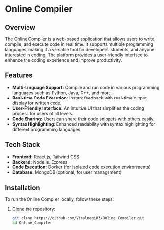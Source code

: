 
# Online Compiler

## Overview

The Online Compiler is a web-based application that allows users to write, compile, and execute code in real time. It supports multiple programming languages, making it a versatile tool for developers, students, and anyone interested in coding. The platform provides a user-friendly interface to enhance the coding experience and improve productivity.

## Features

- **Multi-language Support:** Compile and run code in various programming languages such as Python, Java, C++, and more.
- **Real-time Code Execution:** Instant feedback with real-time output display for written code.
- **User-Friendly Interface:** An intuitive UI that simplifies the coding process for users of all levels.
- **Code Sharing:** Users can share their code snippets with others easily.
- **Syntax Highlighting:** Enhanced readability with syntax highlighting for different programming languages.

## Tech Stack

- **Frontend:** React.js, Tailwind CSS
- **Backend:** Node.js, Express
- **Code Execution:** Docker (for isolated code execution environments)
- **Database:** MongoDB (optional, for user management)

## Installation

To run the Online Compiler locally, follow these steps:

1. Clone the repository:
   ```bash
   git clone https://github.com/Vimalnegi03/Online_Compiler.git
   cd Online_Compiler
